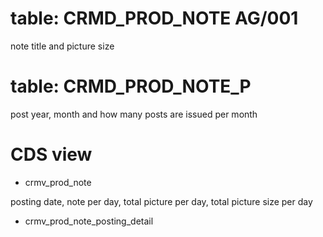 # table: CRMD_PROD_NOTE AG/001

note title and picture size

# table: CRMD_PROD_NOTE_P

post year, month and how many posts are issued per month

# CDS view

* crmv_prod_note

posting date, note per day, total picture per day, total picture size per day

* crmv_prod_note_posting_detail